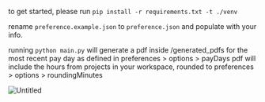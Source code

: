 to get started, please run
`pip install -r requirements.txt -t ./venv`

rename `preference.example.json` to `preference.json`
and populate with your info.

running 
`python main.py`
will generate a pdf inside /generated_pdfs for the most recent pay day as defined in preferences > options > payDays
pdf will include the hours from projects in your workspace, rounded to preferences > options > roundingMinutes


![Untitled](https://github.com/Jonah-Hansen/toggle-invoice/assets/43560715/d772ce82-95cc-488e-b68f-74df1a88eccd)
